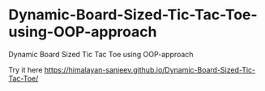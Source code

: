 # Dynamic-Board-Sized-Tic-Tac-Toe-using-OOP-approach
Dynamic Board Sized Tic Tac Toe using OOP-approach

Try it here
https://himalayan-sanjeev.github.io/Dynamic-Board-Sized-Tic-Tac-Toe/
